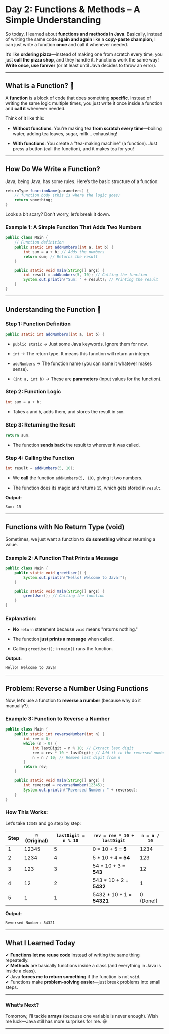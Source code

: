 # Day 2: Functions & Methods – A Simple Understanding

So today, I learned about **functions and methods in Java**. Basically, instead of writing the same code **again and again** like a **copy-paste champion**, I can just write a function **once** and call it whenever needed.

It’s like **ordering pizza**—instead of making one from scratch every time, you just **call the pizza shop**, and they handle it. Functions work the same way! **Write once, use forever** (or at least until Java decides to throw an error).

---

## **What is a Function?** 🤔

A **function** is a block of code that does something **specific**. Instead of writing the same logic multiple times, you just write it once inside a function and **call it** whenever needed.

Think of it like this:

* **Without functions**: You’re making tea **from scratch every time**—boiling water, adding tea leaves, sugar, milk... exhausting!
    
* **With functions**: You create a "tea-making machine" (a function). Just press a button (call the function), and it makes tea for you!
    

---

## **How Do We Write a Function?**

Java, being Java, has some rules. Here’s the basic structure of a function:

```java
returnType functionName(parameters) {
    // function body (this is where the logic goes)
    return something; 
}
```

Looks a bit scary? Don't worry, let’s break it down.

### **Example 1: A Simple Function That Adds Two Numbers**

```java
public class Main {
    // Function definition
    public static int addNumbers(int a, int b) { 
        int sum = a + b; // Adds the numbers
        return sum; // Returns the result
    }

    public static void main(String[] args) {
        int result = addNumbers(5, 10); // Calling the function
        System.out.println("Sum: " + result); // Printing the result
    }
}
```

---

## **Understanding the Function** 👀

### **Step 1: Function Definition**

```java
public static int addNumbers(int a, int b) { 
```

* `public static` → Just some Java keywords. Ignore them for now.
    
* `int` → The return type. It means this function will return an integer.
    
* `addNumbers` → The function name (you can name it whatever makes sense).
    
* `(int a, int b)` → These are **parameters** (input values for the function).
    

### **Step 2: Function Logic**

```java
int sum = a + b;
```

* Takes `a` and `b`, adds them, and stores the result in `sum`.
    

### **Step 3: Returning the Result**

```java
return sum;
```

* The function **sends back** the result to wherever it was called.
    

### **Step 4: Calling the Function**

```java
int result = addNumbers(5, 10);
```

* We **call** the function `addNumbers(5, 10)`, giving it two numbers.
    
* The function does its magic and returns `15`, which gets stored in `result`.
    

**Output:**

```bash
Sum: 15
```

---

## **Functions with No Return Type (void)**

Sometimes, we just want a function to **do something** without returning a value.

### **Example 2: A Function That Prints a Message**

```java
public class Main {
    public static void greetUser() { 
        System.out.println("Hello! Welcome to Java!");
    }

    public static void main(String[] args) {
        greetUser(); // Calling the function
    }
}
```

### **Explanation:**

* **No** `return` statement because `void` means "returns nothing."
    
* The function **just prints a message** when called.
    
* Calling `greetUser();` in `main()` runs the function.
    

**Output:**

```bash
Hello! Welcome to Java!
```

---

## **Problem: Reverse a Number Using Functions**

Now, let’s use a function to **reverse a number** (because why do it manually?).

### **Example 3: Function to Reverse a Number**

```java
public class Main {
    public static int reverseNumber(int n) {
        int rev = 0;
        while (n > 0) {
            int lastDigit = n % 10; // Extract last digit
            rev = rev * 10 + lastDigit; // Add it to the reversed number
            n = n / 10; // Remove last digit from n
        }
        return rev;
    }

    public static void main(String[] args) {
        int reversed = reverseNumber(12345);
        System.out.println("Reversed Number: " + reversed);
    }
}
```

### **How This Works:**

Let’s take `12345` and go step by step:

| Step | `n` (Original) | `lastDigit = n % 10` | `rev = rev * 10 + lastDigit` | `n = n / 10` |
| --- | --- | --- | --- | --- |
| 1 | 12345 | 5 | 0 \* 10 + 5 = **5** | 1234 |
| 2 | 1234 | 4 | 5 \* 10 + 4 = **54** | 123 |
| 3 | 123 | 3 | 54 \* 10 + 3 = **543** | 12 |
| 4 | 12 | 2 | 543 \* 10 + 2 = **5432** | 1 |
| 5 | 1 | 1 | 5432 \* 10 + 1 = **54321** | 0 (Done!) |

**Output:**

```bash
Reversed Number: 54321
```

---

## **What I Learned Today**

✔ **Functions let me reuse code** instead of writing the same thing repeatedly.  
✔ **Methods** are basically functions inside a class (and everything in Java is inside a class).  
✔ Java **forces me to return something** if the function is not `void`.  
✔ Functions make **problem-solving easier**—just break problems into small steps.

---

### **What’s Next?**

Tomorrow, I’ll tackle **arrays** (because one variable is never enough). Wish me luck—Java still has more surprises for me. 😆

---